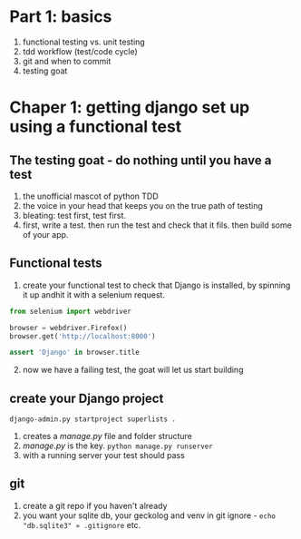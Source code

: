 # Part 1: basics
1. functional testing vs. unit testing
2. tdd workflow (test/code cycle)
3. git and when to commit
4. testing goat

# Chaper 1: getting django set up using a functional test

## The testing goat - do nothing until you have a test

1. the unofficial mascot of python TDD
2. the voice in your head that keeps you on the true path of testing
3. bleating: test first, test first.
4. first, write a test. then run the test and check that it fils. then build some of your app.

## Functional tests
1. create your functional test to check that Django is installed, by spinning it up andhit it with a selenium request.

```py
from selenium import webdriver

browser = webdriver.Firefox()
browser.get('http://localhost:8000')

assert 'Django' in browser.title
```
2. now we have a failing test, the goat will let us start building

## create your Django project
`django-admin.py startproject superlists .`

1. creates a _manage.py_ file and folder structure
2. _manage.py_ is the key. `python manage.py runserver`
3. with a running server your test should pass

## git
1. create a git repo if you haven't already
2. you want your sqlite db, your geckolog and venv in git ignore - `echo "db.sqlite3" » .gitignore` etc.

